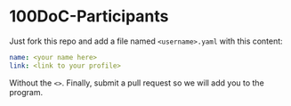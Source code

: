 # 100DoC-Participants

Just fork this repo and add a file named `<username>.yaml` with this content:
  
```yaml
name: <your name here>
link: <link to your profile>
```
Without the `<>`.
Finally, submit a pull request so we will add you to the program.
